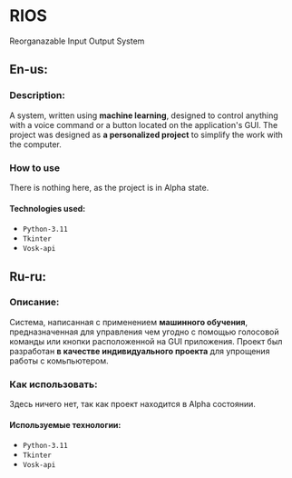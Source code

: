 # RIOS
Reorganazable Input Output System
## En-us:
### **Description:**
A system, written using **machine learning**, designed to control anything with a voice command or a button located on the application's GUI.
The project was designed as **a personalized project** to simplify the work with the computer.
### How to use
There is nothing here, as the project is in Alpha state.


#### Technologies used:
* `Python-3.11`
* `Tkinter`
* `Vosk-api`


## Ru-ru:

### **Описание:**
Система, написанная с применением **машинного обучения**, предназначенная для управления чем угодно с помощью голосовой команды или кнопки расположенной на GUI приложения.
Проект был разработан **в качестве индивидуального проекта** для упрощения работы с комьпьютером. 
### Как использовать:
Здесь ничего нет, так как проект находится в Alpha состоянии.
#### Используемые технологии:
* `Python-3.11`
* `Tkinter`
* `Vosk-api`

